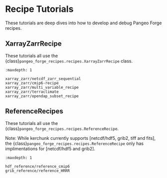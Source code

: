 # Recipe Tutorials

These tutorials are deep dives into how to develop and debug Pangeo Forge recipes.

## XarrayZarrRecipe

These tutorials all use the {class}`pangeo_forge_recipes.recipes.XarrayZarrRecipe` class.

```{toctree}
:maxdepth: 1

xarray_zarr/netcdf_zarr_sequential
xarray_zarr/cmip6-recipe
xarray_zarr/multi_variable_recipe
xarray_zarr/terraclimate
xarray_zarr/opendap_subset_recipe
```

## ReferenceRecipes

These tutorials all use the {class}`pangeo_forge_recipes.recipes.ReferenceRecipe`.

Note: While kerchunk currently supports [netcdf/hdf5, grib2, tiff and fits], the {class}`pangeo_forge_recipes.recipes.ReferenceRecipe` only has implimentations for [netcdf/hdf5 and grib2].

```{toctree}
:maxdepth: 1

hdf_reference/reference_cmip6
grib_reference/reference_HRRR
```
